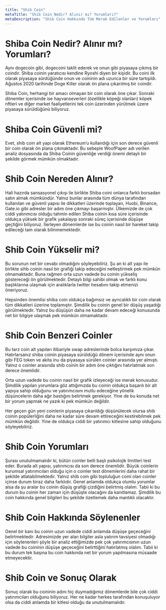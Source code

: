 ```yaml
---
title: "Shib Coin"
metaTitle: "Shib Coin Nedir? Alınır mı? Yorumları?"
metaDescription: "Shib Coin Hakkında Tüm Merak Edilenler ve Yorumları"
---
```


# Shiba Coin Nedir? Alınır mı? Yorumları?

Aynı dogecoin gibi, dogecoini taklit ederek ve onun gibi piyasaya çıkmış bir coindir. Shiba coinin yaratıcısı kendine Ryoshi diyen bir kişidir. Bu coini ilk olarak piyasaya sürdüğünde onun ve coininin adı uzunca bir süre tartışıldı. Ağustos 2020 tarihinde Doge Killer olarak ön plana çıkarılmış bir coindir. 

Shiba Coin, herhangi bir amacı olmayan bir coin olarak öne çıkar. Sonraki dönemler içerisinde ise hayvanseverleri (özellikle köpeği olanları) köpek nftleri ve diğer market faaliyetlerini tek coin üzerinden yürütmek üzere piyasaya sürüldüğünü biliyoruz. 

# Shiba Coin Güvenli mi?

Evet, shib coin alt yapı olarak Ethereum’u kullandığı için son derece güvenli bir coin olarak ön plana çıkmaktadır. Bu sebeple WoofPaper adı verilen analiz dosyasında da Shiba Coinin güvenliğe verdiği önemi detaylı bir şekilde görmek mümkün olmaktadır. 

# Shib Coin Nereden Alınır?

Hali hazırda sansasyonel çıkışı ile birlikte Shiba coini onlarca farklı borsadan satın almak mümkündür. Yalnız bunlar arasında tüm dünya tarafından kullanılan ve güvenli yapısı ile dikkatleri üzerinde toplayan, Huobi, Binance, Gate.io gibi adresler bir adım öne çıkmayı başarmıştır. Ülkemizde de çok ciddi yatırımcısı olduğu tahmin edilen Shiba coinin kısa süre içerisinde oldukça yüksek bir grafik yakalayıp sonraki süreç içerisinde düşüşe geçtiğini biliyoruz. İlerleyen dönemlerde ise bu coinin nasıl bir hareket takip edileceği tam olarak bilinmemektedir. 

# Shib Coin Yükselir mi?

Bu sorunun net bir cevabı olmadığını söyleyebiliriz. Şu an ki alt yapı ile birlikte sihb coinin nasıl bir grafiği takip edeceğini netleştirmek pek mümkün olmamaktadır. Buna rağmen orta uzun vadede bu coinin yükseliş göstereceği ön görülmektedir. Detaylı bilgi sahibi olmak ve farklı konu başlıklarına ulaşmak için aralıklarla twitter hesabını takip etmenizi öneriyoruz. 

Hepsinden önemlisi shiba coin oldukça bağımsız ve ayrıcalıklı bir coin olarak tüm dikkatleri üzerine toplamıştır. Şimdilik bu coinin genel bir düşüş yaşadığı görülmektedir. Yalnız bu düşüşün daha ne kadar devam edeceği konusunda net bir bilgiye ulaşmak pek mümkün olmamaktadır. 

# Shib Coin Benzeri Coinler

Bu tarz coin alt yapıları itibariyle swap adreslerinde bolca karşımıza çıkar. Hatırlarsanız shiba coinin piyasaya sürüldüğü dönem içerisinde aynı onun gibi FEG token ve akita inu da piyasaya sürülen coinler arasında yer almıştı. Yalnız o coinler arasında shib coinin bir adım öne çıktığını hatırlatmak son derece önemlidir. 

Orta uzun vadede bu coinin nasıl bir grafik izleyeceği ise merak konusudur. Şimdilik yapılan yorumlara göz attığımızda bu coinin oldukça başarılı bir alt yapıya sahip olduğunu ve yatırımcısını mutlu edeceğine yönelik düşüncelerin daha ağır bastığını belirtmek gerekiyor. Yine de bu konuda net bir yorum yapmak ne yazık ki pek mümkün değildir. 

Her geçen gün yeni coinlerin piyasaya çıkarıldığı düşünülecek olursa shib coinin popülerliğini daha ne kadar süre devam ettireceğini kestirebilmek pek mümkün değildir. Yine de oldukça ciddi bir yatırımcı kitlesine sahip olduğunu söyleyebiliriz.

# Shib Coin Yorumları

Şurası unutulmamalıdır ki, bütün coinler belli başlı psikolojik limitleri test eder. Burada alt yapısı, yatırımcısı da son derece önemlidir. Büyük coinlerin kurumsal yatırımcıları olduğu için o coinler test dönemlerini daha rahat bir şekilde atlatabilmektedir. Yalnız shib coin gibi topluluğun coini olan coinler içinse durum biraz daha farklıdır. Genel anlamda oldukça olumlu yorumlar alsa da şu aralar bu coinin düşüş grafiği çizdiğini belirtmiş olalım. Tabii ki bu durum bu coinin her zaman için düşüşte olacağını da kanıtlamaz. Şimdilik bu coin hakkında genel bilgileri bu şekilde özetlemek daha mantıklı olacaktır. 

# Shib Coin Hakkında Söylenenler

Genel bir kanı bu coinin uzun vadede ciddi anlamda düşüşe geçeceğini belirtmektedir. Adresimizde yer alan bilgiler asla yatırım tavsiyesi olmadığı için söylenenleri şöyle bir analiz ettiğimizde pek çok yatırımcısının uzun vadede bu coininin düşüşe geçeceğini belirttiğini hatırlatmış olalım. Tabii ki bu durum tek başına bu coin hakkında net bir yorum yapılmasına müsaade etmeyecektir.

# Shib Coin ve Sonuç Olarak

Sonuç olarak bu coininin adını hiç duymadığımız dönemlerde bile çok ciddi yatırımcıları olduğunu biliyoruz. Her ne kadar herkes tarafından konuşuluyor olsa da ciddi anlamda bir kitlesi olduğu da unutulmamalıdır. 
